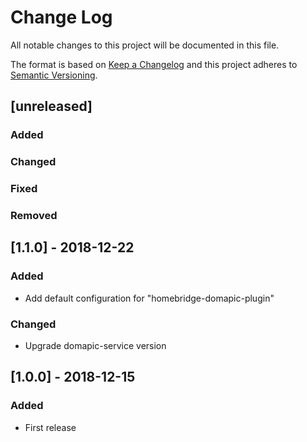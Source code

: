 # Change Log
All notable changes to this project will be documented in this file.

The format is based on [Keep a Changelog](http://keepachangelog.com/) 
and this project adheres to [Semantic Versioning](http://semver.org/).

## [unreleased]
### Added
### Changed
### Fixed
### Removed

## [1.1.0] - 2018-12-22
### Added
- Add default configuration for "homebridge-domapic-plugin"

### Changed
- Upgrade domapic-service version

## [1.0.0] - 2018-12-15
### Added
- First release
